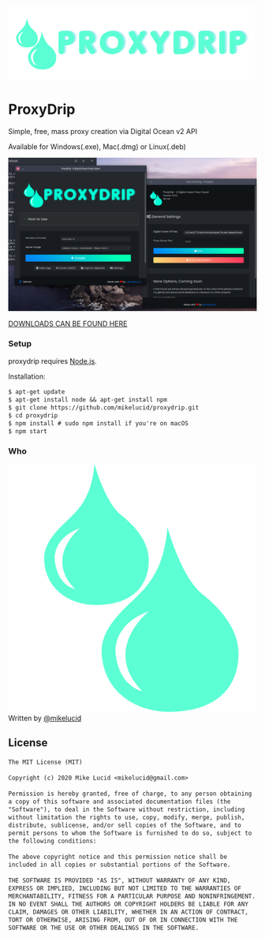 ![proxy-drip; simple, free, mass proxy creation via the digital ocean v2 api](static/assets/header_trans.png?raw=true)

# ProxyDrip

Simple, free, mass proxy creation via Digital Ocean v2 API

Available for Windows(.exe), Mac(.dmg) or Linux(.deb)

![screenshot of proxy drip in action](static/assets/screenshot.png)

[DOWNLOADS CAN BE FOUND HERE](https://github.com/mikelucid/proxydrip/releases)

### Setup 

proxydrip requires [Node.js](http://nodejs.org/).

Installation:

```
$ apt-get update
$ apt-get install node && apt-get install npm
$ git clone https://github.com/mikelucid/proxydrip.git
$ cd proxydrip
$ npm install # sudo npm install if you're on macOS
$ npm start
```

### Who
![proxy-drip; logo for proxy-drip. create mass poxies easy on digital ocean. easy as one click. nodejs npm bash ](static/assets/logo.png?raw=true)
Written by <a href="http://github.com/mikelucid">@mikelucid</a>


## License

```
The MIT License (MIT)

Copyright (c) 2020 Mike Lucid <mikelucid@gmail.com>

Permission is hereby granted, free of charge, to any person obtaining a copy of this software and associated documentation files (the "Software"), to deal in the Software without restriction, including without limitation the rights to use, copy, modify, merge, publish, distribute, sublicense, and/or sell copies of the Software, and to permit persons to whom the Software is furnished to do so, subject to the following conditions:

The above copyright notice and this permission notice shall be included in all copies or substantial portions of the Software.

THE SOFTWARE IS PROVIDED "AS IS", WITHOUT WARRANTY OF ANY KIND, EXPRESS OR IMPLIED, INCLUDING BUT NOT LIMITED TO THE WARRANTIES OF MERCHANTABILITY, FITNESS FOR A PARTICULAR PURPOSE AND NONINFRINGEMENT. IN NO EVENT SHALL THE AUTHORS OR COPYRIGHT HOLDERS BE LIABLE FOR ANY CLAIM, DAMAGES OR OTHER LIABILITY, WHETHER IN AN ACTION OF CONTRACT, TORT OR OTHERWISE, ARISING FROM, OUT OF OR IN CONNECTION WITH THE SOFTWARE OR THE USE OR OTHER DEALINGS IN THE SOFTWARE.
```
